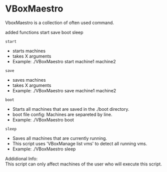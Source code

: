 VBoxMaestro  
===========
  
VboxMaestro is a collection of often used command.   

added functions start save boot sleep

`start`  
 * starts machines  
 * takes X arguments  
 * Example: ./VBoxMaestro start machine1 machine2  

`save`  
 * saves machines  
 * takes X arguments  
 * Example: ./VBoxMaestro save machine1 machine2  

`boot`  
 * Starts all machines that are saved in the ./boot directory.  
 * boot file config: Machines are separeted by line.  
 * Example: ./VBoxMaestro boot  

`sleep`  
 * Saves all machines that are currently running.  
 * This script uses 'VBoxManage list vms' to detect all running vms.  
 * Example: ./VBoxMaestro sleep    
  
  
Addidional Info:  
This script can only affect machines of the user who will execute this script.  